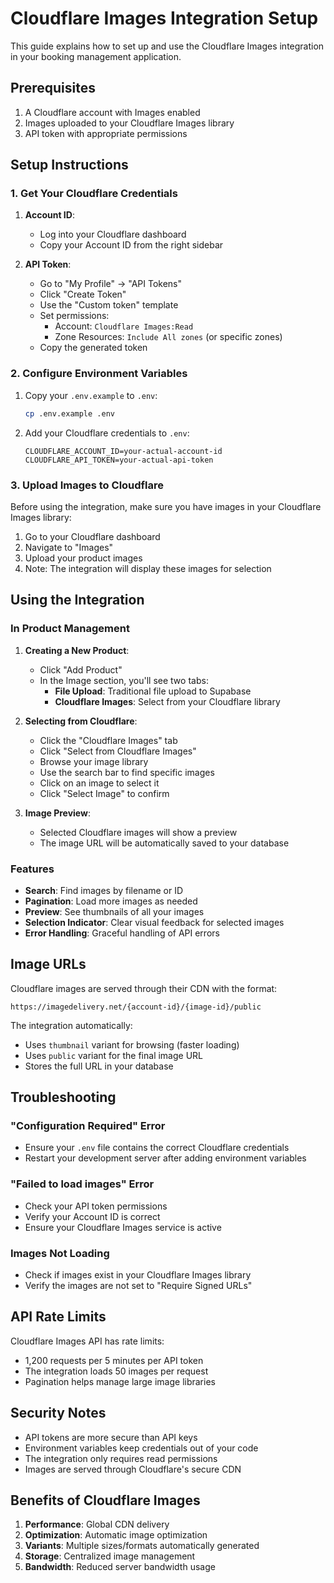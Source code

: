 # Cloudflare Images Integration Setup

This guide explains how to set up and use the Cloudflare Images integration in your booking management application.

## Prerequisites

1. A Cloudflare account with Images enabled
2. Images uploaded to your Cloudflare Images library
3. API token with appropriate permissions

## Setup Instructions

### 1. Get Your Cloudflare Credentials

1. **Account ID**: 
   - Log into your Cloudflare dashboard
   - Copy your Account ID from the right sidebar

2. **API Token**:
   - Go to "My Profile" → "API Tokens"
   - Click "Create Token"
   - Use the "Custom token" template
   - Set permissions:
     - Account: `Cloudflare Images:Read`
     - Zone Resources: `Include All zones` (or specific zones)
   - Copy the generated token

### 2. Configure Environment Variables

1. Copy your `.env.example` to `.env`:
   ```bash
   cp .env.example .env
   ```

2. Add your Cloudflare credentials to `.env`:
   ```env
   CLOUDFLARE_ACCOUNT_ID=your-actual-account-id
   CLOUDFLARE_API_TOKEN=your-actual-api-token
   ```

### 3. Upload Images to Cloudflare

Before using the integration, make sure you have images in your Cloudflare Images library:

1. Go to your Cloudflare dashboard
2. Navigate to "Images"
3. Upload your product images
4. Note: The integration will display these images for selection

## Using the Integration

### In Product Management

1. **Creating a New Product**:
   - Click "Add Product"
   - In the Image section, you'll see two tabs:
     - **File Upload**: Traditional file upload to Supabase
     - **Cloudflare Images**: Select from your Cloudflare library

2. **Selecting from Cloudflare**:
   - Click the "Cloudflare Images" tab
   - Click "Select from Cloudflare Images"
   - Browse your image library
   - Use the search bar to find specific images
   - Click on an image to select it
   - Click "Select Image" to confirm

3. **Image Preview**:
   - Selected Cloudflare images will show a preview
   - The image URL will be automatically saved to your database

### Features

- **Search**: Find images by filename or ID
- **Pagination**: Load more images as needed
- **Preview**: See thumbnails of all your images
- **Selection Indicator**: Clear visual feedback for selected images
- **Error Handling**: Graceful handling of API errors

## Image URLs

Cloudflare images are served through their CDN with the format:
```
https://imagedelivery.net/{account-id}/{image-id}/public
```

The integration automatically:
- Uses `thumbnail` variant for browsing (faster loading)
- Uses `public` variant for the final image URL
- Stores the full URL in your database

## Troubleshooting

### "Configuration Required" Error
- Ensure your `.env` file contains the correct Cloudflare credentials
- Restart your development server after adding environment variables

### "Failed to load images" Error
- Check your API token permissions
- Verify your Account ID is correct
- Ensure your Cloudflare Images service is active

### Images Not Loading
- Check if images exist in your Cloudflare Images library
- Verify the images are not set to "Require Signed URLs"

## API Rate Limits

Cloudflare Images API has rate limits:
- 1,200 requests per 5 minutes per API token
- The integration loads 50 images per request
- Pagination helps manage large image libraries

## Security Notes

- API tokens are more secure than API keys
- Environment variables keep credentials out of your code
- The integration only requires read permissions
- Images are served through Cloudflare's secure CDN

## Benefits of Cloudflare Images

1. **Performance**: Global CDN delivery
2. **Optimization**: Automatic image optimization
3. **Variants**: Multiple sizes/formats automatically generated
4. **Storage**: Centralized image management
5. **Bandwidth**: Reduced server bandwidth usage